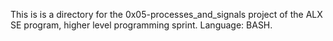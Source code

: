 This is is a directory for the 0x05-processes_and_signals project of the ALX SE program, higher level programming sprint. Language: BASH.
